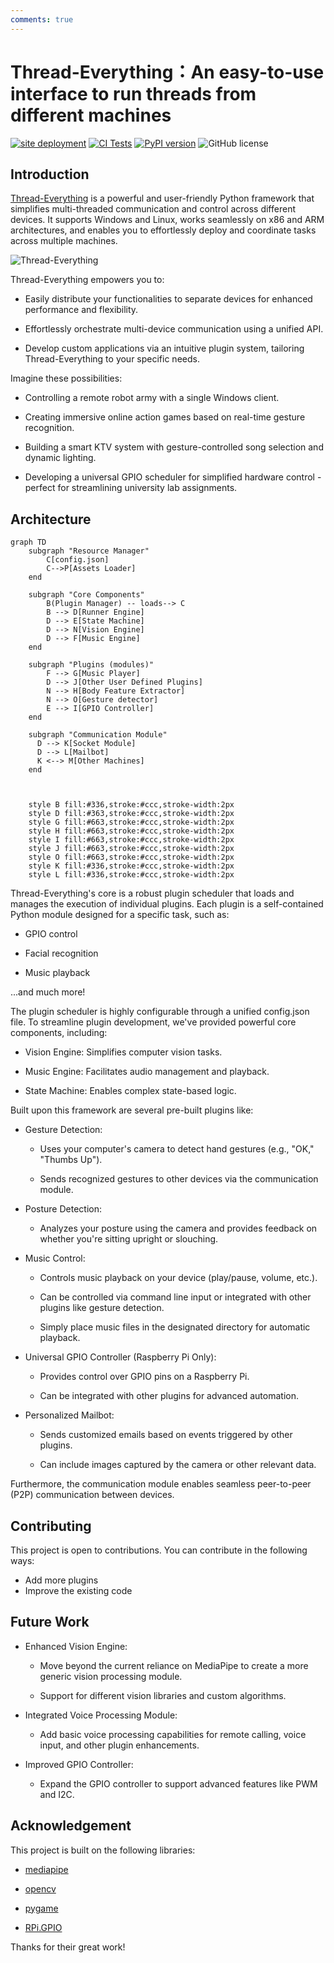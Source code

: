 ```yaml
---
comments: true
---
```


Thread-Everything：An easy-to-use interface to run threads from different machines
==================================================
[![site deployment](https://github.com/sergiudm/detectivePi/actions/workflows/mkdocs.yml/badge.svg)](https://github.com/sergiudm/detectivePi/actions/workflows/mkdocs.yml)
[![CI Tests](https://github.com/sergiudm/detectivePi/actions/workflows/test.yml/badge.svg)](https://github.com/sergiudm/detectivePi/actions/workflowstest.yml)
[![PyPI version](https://badge.fury.io/py/detective-pi.svg)](https://pypi.org/project/Thread-Everything/)
![GitHub license](https://img.shields.io/github/license/sergiudm/detectivePi)
## Introduction

[Thread-Everything](https://github.com/sergiudm/Thread-Everything) is a powerful and user-friendly Python framework that simplifies multi-threaded communication and control across different devices. It supports Windows and Linux, works seamlessly on x86 and ARM architectures, and enables you to effortlessly deploy and coordinate tasks across multiple machines.

![Thread-Everything](images/logo.webp)

Thread-Everything empowers you to:

- Easily distribute your functionalities to separate devices for enhanced performance and flexibility.

- Effortlessly orchestrate multi-device communication using a unified API.

- Develop custom applications via an intuitive plugin system, tailoring Thread-Everything to your specific needs.

Imagine these possibilities:

- Controlling a remote robot army with a single Windows client.

- Creating immersive online action games based on real-time gesture recognition.

- Building a smart KTV system with gesture-controlled song selection and dynamic lighting.

- Developing a universal GPIO scheduler for simplified hardware control - perfect for streamlining university lab assignments.

## Architecture

```mermaid
graph TD
    subgraph "Resource Manager"
        C[config.json]
        C-->P[Assets Loader]
    end

    subgraph "Core Components"
        B(Plugin Manager) -- loads--> C
        B --> D[Runner Engine]
        D --> E[State Machine]
        D --> N[Vision Engine]
        D --> F[Music Engine]
    end

    subgraph "Plugins (modules)"
        F --> G[Music Player]
        D --> J[Other User Defined Plugins] 
        N --> H[Body Feature Extractor]
        N --> O[Gesture detector]
        E --> I[GPIO Controller]
    end
    
    subgraph "Communication Module"
      D --> K[Socket Module]
      D --> L[Mailbot]
      K <--> M[Other Machines]
    end

   

    style B fill:#336,stroke:#ccc,stroke-width:2px
    style D fill:#363,stroke:#ccc,stroke-width:2px
    style G fill:#663,stroke:#ccc,stroke-width:2px
    style H fill:#663,stroke:#ccc,stroke-width:2px
    style I fill:#663,stroke:#ccc,stroke-width:2px
    style J fill:#663,stroke:#ccc,stroke-width:2px
    style O fill:#663,stroke:#ccc,stroke-width:2px
    style K fill:#336,stroke:#ccc,stroke-width:2px
    style L fill:#336,stroke:#ccc,stroke-width:2px
```
Thread-Everything's core is a robust plugin scheduler that loads and manages the execution of individual plugins. Each plugin is a self-contained Python module designed for a specific task, such as:

- GPIO control

- Facial recognition

- Music playback

...and much more!

The plugin scheduler is highly configurable through a unified config.json file. To streamline plugin development, we've provided powerful core components, including:

- Vision Engine: Simplifies computer vision tasks.

- Music Engine: Facilitates audio management and playback.

- State Machine: Enables complex state-based logic.

Built upon this framework are several pre-built plugins like:

- Gesture Detection:

  - Uses your computer's camera to detect hand gestures (e.g., "OK," "Thumbs Up").

  - Sends recognized gestures to other devices via the communication module.

- Posture Detection:

    - Analyzes your posture using the camera and provides feedback on whether you're sitting upright or slouching.

- Music Control:

  - Controls music playback on your device (play/pause, volume, etc.).

  - Can be controlled via command line input or integrated with other plugins like gesture detection.

  - Simply place music files in the designated directory for automatic playback.

- Universal GPIO Controller (Raspberry Pi Only):

  - Provides control over GPIO pins on a Raspberry Pi.

  - Can be integrated with other plugins for advanced automation.

- Personalized Mailbot:

  - Sends customized emails based on events triggered by other plugins.

  - Can include images captured by the camera or other relevant data.

Furthermore, the communication module enables seamless peer-to-peer (P2P) communication between devices.

## Contributing
This project is open to contributions. You can contribute in the following ways:

- Add more plugins
- Improve the existing code

## Future Work


- Enhanced Vision Engine:

  - Move beyond the current reliance on MediaPipe to create a more generic vision processing module.

  - Support for different vision libraries and custom algorithms.

- Integrated Voice Processing Module:

  - Add basic voice processing capabilities for remote calling, voice input, and other plugin enhancements.

- Improved GPIO Controller:

  - Expand the GPIO controller to support advanced features like PWM and I2C.

## Acknowledgement
This project is built on the following libraries:

- [mediapipe](https://github.com/google-ai-edge/mediapipe)

- [opencv](https://docs.opencv.org/4.x/index.html)

- [pygame](https://www.pygame.org/docs/)

- [RPi.GPIO](https://sourceforge.net/projects/raspberry-gpio-python/)

Thanks for their great work!